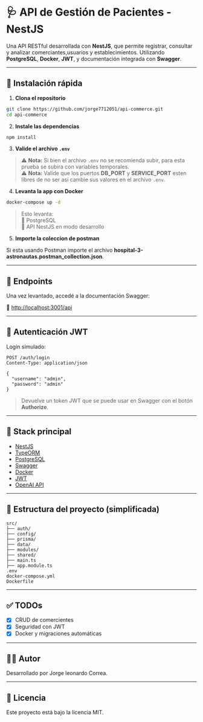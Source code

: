 # 🩺 API de Gestión de Pacientes - NestJS

Una API RESTful desarrollada con **NestJS**, que permite registrar, consultar y analizar comerciantes,usuarios y establecimientos. Utilizando **PostgreSQL**, **Docker**, **JWT**, y documentación integrada con **Swagger**.

---

## 🚀 Instalación rápida

1. **Clona el repositorio**

```bash
git clone https://github.com/jorge7712051/api-commerce.git
cd api-commerce

```

2. **Instale las dependencias**

```bash
npm install
```

3. **Valide el archivo `.env`**

> ⚠️ **Nota:** Si bien el archivo `.env` no se recomienda subir, para esta prueba se subira con variables temporales.  
> ⚠️ **Nota:** Valide que los puertos **DB_PORT** y **SERVICE_PORT** esten libres de no ser asi cambie sus valores en el archivo `.env`.

4. **Levanta la app con Docker**

```bash
docker-compose up -d
```

> Esto levanta:  
> 🐘 PostgreSQL  
> 🚀 API NestJS en modo desarrollo

5. **Importe la coleccion de postman**

Si esta usando Postman importe el archivo **hospital-3-astronautas.postman_collection.json**.

---

## 🧪 Endpoints

Una vez levantado, accedé a la documentación Swagger:

📘 [http://localhost:3001/api](http://localhost:3001/api)

---

## 🔐 Autenticación JWT

Login simulado:

```http
POST /auth/login
Content-Type: application/json

{
  "username": "admin",
  "password": "admin"
}
```

> Devuelve un token JWT que se puede usar en Swagger con el botón **Authorize**.

---

## 🧠 Stack principal

- [NestJS](https://nestjs.com/)
- [TypeORM](https://typeorm.io/)
- [PostgreSQL](https://www.postgresql.org/)
- [Swagger](https://swagger.io/)
- [Docker](https://www.docker.com/)
- [JWT](https://jwt.io/)
- [OpenAI API](https://platform.openai.com/)

---

## 📁 Estructura del proyecto (simplificada)

```
src/
├── auth/
├── config/
├── prisma/
├── data/
├── modules/
├── shared/
├── main.ts
├── app.module.ts
.env
docker-compose.yml
Dockerfile
```

---

## ✅ TODOs

- [x] CRUD de comercientes
- [x] Seguridad con JWT
- [x] Docker y migraciones automáticas

---

## 👨‍⚕️ Autor

Desarrollado por Jorge leonardo Correa.

---

## 📝 Licencia

Este proyecto está bajo la licencia MIT.
